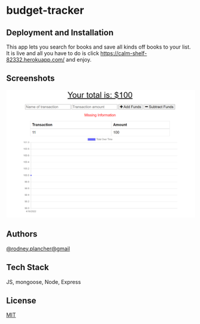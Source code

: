 # budget-tracker

## Deployment and Installation 

This app lets you search for books and save all kinds off books to your list. It is live and all you have to do is click https://calm-shelf-82332.herokuapp.com/ and enjoy.

## Screenshots

![App Screenshot](./public/apppic.png)

## Authors

[@rodney.plancher@gmail](https://www.github.com/rodney1100)


## Tech Stack

JS, mongoose, Node, Express


## License 

[MIT](https://choosealicense.com/licenses/mit/)

